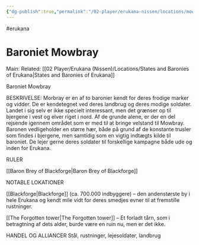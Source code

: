 ```yaml
---
{"dg-publish":true,"permalink":"/02-player/erukana-nissen/locations/mowbray/"}
---
```


#erukana 

# Baroniet Mowbray
Main:
Related: [[02 Player/Erukana (Nissen)/Locations/States and Baronies of Erukana\|States and Baronies of Erukana]]

Baroniet Mowbray

BESKRIVELSE:
Morbray er en af to baronier kendt for deres frodige marker og vidder. De er kendetegnet ved deres landbrug og deres modige soldater. Landet i sig selv er ikke specielt interessant, men det grænser op til bjergene i vest og elver riget i nord. Af de grunde alene, er der en del rejsende igennem området som er med til at bringe velstand til Mowbray.
Baronen vedligeholder en større hær, både på grund af de konstante trusler som findes i bjergene, men samtidig som en vigtig indtægts kilde til baroniet. De lejer gerne deres soldater til forskellige kampagne både ude og inden for Erukana.

RULER

[[Baron Brey of Blackforge\|Baron Brey of Blackforge]]

NOTABLE LOKATIONER

[[Blackforge\|Blackforge]] (ca. 700.000 indbyggere) – den andenstørste by i hele Erukana og kendt mile vidt for deres smedjes evner til at fremstille rustninger.

[[The Forgotten tower\|The Forgotten tower]] – Et forladt tårn, som i betragtning af dets alder, burde være en ruin nu, men er det ikke.

HANDEL OG ALLIANCER
Stål, rustninger, lejesoldater, landbrug 